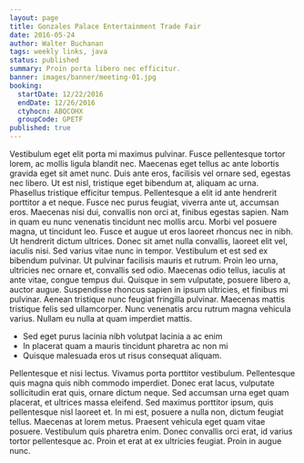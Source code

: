 ```yaml
---
layout: page
title: Gonzales Palace Entertainment Trade Fair
date: 2016-05-24
author: Walter Buchanan
tags: weekly links, java
status: published
summary: Proin porta libero nec efficitur.
banner: images/banner/meeting-01.jpg
booking:
  startDate: 12/22/2016
  endDate: 12/26/2016
  ctyhocn: ABQCOHX
  groupCode: GPETF
published: true
---
```

Vestibulum eget elit porta mi maximus pulvinar. Fusce pellentesque tortor lorem, ac mollis ligula blandit nec. Maecenas eget tellus ac ante lobortis gravida eget sit amet nunc. Duis ante eros, facilisis vel ornare sed, egestas nec libero. Ut est nisl, tristique eget bibendum at, aliquam ac urna. Phasellus tristique efficitur tempus. Pellentesque a elit id ante hendrerit porttitor a et neque. Fusce nec purus feugiat, viverra ante ut, accumsan eros. Maecenas nisi dui, convallis non orci at, finibus egestas sapien. Nam in quam eu nunc venenatis tincidunt nec mollis arcu. Morbi vel posuere magna, ut tincidunt leo. Fusce et augue ut eros laoreet rhoncus nec in nibh.
Ut hendrerit dictum ultrices. Donec sit amet nulla convallis, laoreet elit vel, iaculis nisi. Sed varius vitae nunc in tempor. Vestibulum et est sed ex bibendum pulvinar. Ut pulvinar facilisis mauris et rutrum. Proin leo urna, ultricies nec ornare et, convallis sed odio. Maecenas odio tellus, iaculis at ante vitae, congue tempus dui. Quisque in sem vulputate, posuere libero a, auctor augue. Suspendisse rhoncus sapien in ipsum ultricies, et finibus mi pulvinar. Aenean tristique nunc feugiat fringilla pulvinar. Maecenas mattis tristique felis sed ullamcorper. Nunc venenatis arcu rutrum magna vehicula varius. Nullam eu nulla at quam imperdiet mattis.

* Sed eget purus lacinia nibh volutpat lacinia a ac enim
* In placerat quam a mauris tincidunt pharetra ac non mi
* Quisque malesuada eros ut risus consequat aliquam.

Pellentesque et nisi lectus. Vivamus porta porttitor vestibulum. Pellentesque quis magna quis nibh commodo imperdiet. Donec erat lacus, vulputate sollicitudin erat quis, ornare dictum neque. Sed accumsan urna eget quam placerat, et ultrices massa eleifend. Sed maximus porttitor ipsum, quis pellentesque nisl laoreet et. In mi est, posuere a nulla non, dictum feugiat tellus. Maecenas at lorem metus. Praesent vehicula eget quam vitae posuere. Vestibulum quis pharetra enim. Donec convallis orci erat, id varius tortor pellentesque ac. Proin et erat at ex ultricies feugiat. Proin in augue nunc.
